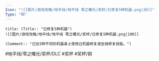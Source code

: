 ```yaml
---
Icon: "![[图片/游戏攻略/地平线/地平线 零之曙光/奖杯/已修复5种机器.png|30]]"
Type: "铜"
---
```

```ad-common-bronze-trophy
title: (Title:: "已修复5种机器")
![[图片/游戏攻略/地平线/地平线 零之曙光/奖杯/已修复5种机器.png|100]]

(Comment:: "已在5种不同的机器身上使用过机器修复或坐骑修复技能。")
```

#地平线/零之曙光/奖杯/DLC #奖杯 #奖杯/铜
